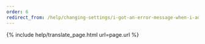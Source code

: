 ```yaml
---
order: 6
redirect_from: /help/changing-settings/i-got-an-error-message-when-i-added-an-email/
---
```


{% include help/translate_page.html url=page.url %}
